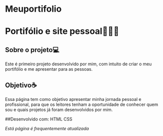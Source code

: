 # Meuportifolio

# **Portifólio e site pessoal👩🏻‍💻**

## Sobre o projeto💻

Este é primeiro projeto desenvolvido por mim, com intuito de criar o meu portifólio e me apresentar para as pessoas. 


## Objetivo☕

Essa página tem como objetivo apresentar minha jornada pessoal e profissional, para que os leitores 
tenham a oportunidade de conhecer quem sou e quais projetos já foram desenvolvidos por mim. 

##Desenvolvido com:
HTML
CSS 

*Está página é frequentemente atualizada*